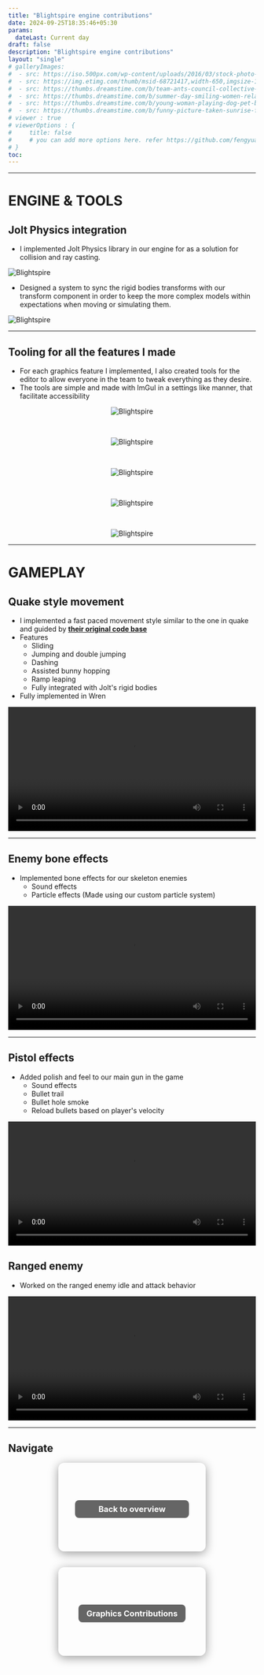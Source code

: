 ```yaml
---
title: "Blightspire engine contributions"
date: 2024-09-25T18:35:46+05:30
params:
  dateLast: Current day
draft: false
description: "Blightspire engine contributions"
layout: "single"
# galleryImages:
#  - src: https://iso.500px.com/wp-content/uploads/2016/03/stock-photo-142984111-1500x1000.jpg
#  - src: https://img.etimg.com/thumb/msid-68721417,width-650,imgsize-1016106,,resizemode-4,quality-100/nature1_gettyimages.jpg
#  - src: https://thumbs.dreamstime.com/b/team-ants-council-collective-decision-work-17037482.jpg
#  - src: https://thumbs.dreamstime.com/b/summer-day-smiling-women-relax-wearing-red-dress-fashion-standing-wooden-bridge-over-sea-blue-sky-background-summer-107411998.jpg
#  - src: https://thumbs.dreamstime.com/b/young-woman-playing-dog-pet-beach-sunrise-sunset-girl-dog-having-fun-seasid-seaside-cute-neglected-stay-66480218.jpg
#  - src: https://thumbs.dreamstime.com/b/funny-picture-taken-sunrise-frozen-lake-perspective-rider-retro-bicycle-sunrise-personal-211066044.jpg 
# viewer : true
# viewerOptions : {
#     title: false
#     # you can add more options here. refer https://github.com/fengyuanchen/viewerjs?tab=readme-ov-file#options
# }
toc: 
---
```


---
# ENGINE & TOOLS


## Jolt Physics integration

- I implemented Jolt Physics library in our engine for as a solution for collision and ray casting.

![Blightspire](/images/projects/blightspire/jolt.gif)

- Designed a system to sync the rigid bodies transforms with our transform component in order to keep the more complex models within expectations when moving or simulating them.

![Blightspire](/images/projects/blightspire/physics_sync.png)

---

## Tooling for all the features I made

- For each graphics feature I implemented, I also created tools for the editor to allow everyone in the team to tweak everything as they desire.
- The tools are simple and made with ImGuI in a settings like manner, that facilitate accessibility

<center>

![Blightspire](/images/projects/blightspire/s1.png)

<br>

![Blightspire](/images/projects/blightspire/s2.png)

<br>

![Blightspire](/images/projects/blightspire/s3.png)

<br>

![Blightspire](/images/projects/blightspire/s4.png)

<br>

![Blightspire](/images/projects/blightspire/s5.png)

</center>



---
# GAMEPLAY


## Quake style movement

- I implemented a fast paced movement style similar to the one in quake and guided by <a href="https://github.com/id-Software/Quake/tree/master/"><strong>their original code base</strong></a>
- Features
  - Sliding
  - Jumping and double jumping
  - Dashing
  - Assisted bunny hopping
  - Ramp leaping
  - Fully integrated with Jolt's rigid bodies
- Fully implemented in Wren

<video controls width="100%" >
  <source src="/images/projects/blightspire/movement.mp4" type="video/mp4">
  Your browser does not support the video tag.
</video>

---

## Enemy bone effects

- Implemented bone effects for our skeleton enemies
  - Sound effects
  - Particle effects (Made using our custom particle system)

<video controls width="100%" >
  <source src="/images/projects/blightspire/bones.mp4" type="video/mp4">
  Your browser does not support the video tag.
</video>


---

## Pistol effects

- Added polish and feel to our main gun in the game
  - Sound effects
  - Bullet trail
  - Bullet hole smoke
  - Reload bullets based on player's velocity


<video controls width="100%" >
  <source src="/images/projects/blightspire/revolver.mp4" type="video/mp4">
  Your browser does not support the video tag.
</video>


## Ranged enemy

- Worked on the ranged enemy idle and attack behavior

<video controls width="100%" >
  <source src="/images/projects/blightspire/eye.mp4" type="video/mp4">
  Your browser does not support the video tag.
</video>

---

## Navigate

<div style="display: flex; flex-wrap: wrap; gap: 2rem; justify-content: center; align-items: center; margin-top: 1rem;">



  <a href="/blightspire/" style="text-decoration: none;">
    <div style="width: 300px; height: 180px; background-image: url('/images/projects/blightspire/blightspire.png'); background-size: cover; background-position: center; border-radius: 12px; box-shadow: 0 4px 20px rgba(0,0,0,0.4); display: flex; align-items: center; justify-content: center;">
      <center><h3 style="color: white; background: rgba(0, 0, 0, 0.6); padding: 0.5rem 3rem; border-radius: 8px;">Back to overview</h3></center>
    </div>
  </a>

  <a href="/blightspire-graphics/" style="text-decoration: none;">
    <div style="width: 300px; height: 180px; background-image: url('/images/projects/blightspire/graphics.png'); background-size: cover; background-position: center; border-radius: 12px; box-shadow: 0 4px 20px rgba(0,0,0,0.4); display: flex; align-items: center; justify-content: center;">
      <center><h3 style="color: white; background: rgba(0, 0, 0, 0.6); padding: 0.5rem 1rem; border-radius: 8px;">Graphics Contributions</h3></center>
    </div>
  </a>

</div>